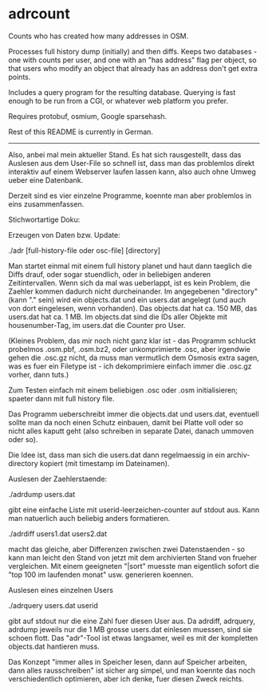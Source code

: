 adrcount
========

Counts who has created how many addresses in OSM.

Processes full history dump (initially) and then diffs. Keeps 
two databases - one with counts per user, and one with an "has
address" flag per object, so that users who modify an object that
already has an address don't get extra points. 

Includes a query program for the resulting database. Querying 
is fast enough to be run from a CGI, or whatever web platform you prefer.

Requires protobuf, osmium, Google sparsehash.

Rest of this README is currently in German.

-------

Also, anbei mal mein aktueller Stand. Es hat sich rausgestellt, dass das Auslesen aus dem User-File so schnell ist, dass man das problemlos direkt interaktiv auf einem Webserver laufen lassen kann, also auch ohne Umweg ueber eine Datenbank.

Derzeit sind es vier einzelne Programme, koennte man aber problemlos in eins zusammenfassen.

Stichwortartige Doku:

Erzeugen von Daten bzw. Update:

./adr [full-history-file oder osc-file] [directory]

Man startet einmal mit einem full history planet und haut dann taeglich die Diffs drauf, oder sogar stuendlich, oder in beliebigen anderen Zeitintervallen. Wenn sich da mal was ueberlappt, ist es kein Problem, die Zaehler kommen dadurch nicht durcheinander. Im angegebenen "directory" (kann "." sein) wird ein objects.dat und ein users.dat angelegt (und auch von dort eingelesen, wenn vorhanden). Das objects.dat hat ca. 150 MB, das users.dat hat ca. 1 MB. Im objects.dat sind die IDs aller Objekte mit housenumber-Tag, im users.dat die Counter pro User.

(Kleines Problem, das mir noch nicht ganz klar ist - das Programm schluckt probelmos .osm.pbf, .osm.bz2, oder unkomprimierte .osc, aber irgendwie gehen die .osc.gz nicht, da muss man vermutlich dem Osmosis extra sagen, was es fuer ein Filetype ist - ich dekomprimiere einfach immer die .osc.gz vorher, dann tuts.)

Zum Testen einfach mit einem beliebigen .osc oder .osm initialisieren; spaeter dann mit full history file.

Das Programm ueberschreibt immer die objects.dat und users.dat, eventuell sollte man da noch einen Schutz einbauen, damit bei Platte voll oder so nicht alles kaputt geht (also schreiben in separate Datei, danach ummoven oder so).

Die Idee ist, dass man sich die users.dat dann regelmaessig in ein archiv-directory kopiert (mit timestamp im Dateinamen).

Auslesen der Zaehlerstaende:

./adrdump users.dat

gibt eine einfache Liste mit userid-leerzeichen-counter auf stdout aus. Kann man natuerlich auch beliebig anders formatieren.

./adrdiff users1.dat users2.dat

macht das gleiche, aber Differenzen zwischen zwei Datenstaenden - so kann man leicht den Stand von jetzt mit dem archivierten Stand von frueher vergleichen. Mit einem geeigneten "|sort" muesste man eigentlich sofort die "top 100 im laufenden monat" usw. generieren koennen.

Auslesen eines einzelnen Users

./adrquery users.dat userid

gibt auf stdout nur die eine Zahl fuer diesen User aus. Da adrdiff, adrquery, adrdump jeweils nur die 1 MB grosse users.dat einlesen muessen, sind sie schoen flott. Das "adr"-Tool ist etwas langsamer, weil es mit der kompletten objects.dat hantieren muss.

Das Konzept "immer alles in Speicher lesen, dann auf Speicher arbeiten, dann alles rausschreiben" ist sicher arg simpel, und man koennte das noch verschiedentlich optimieren, aber ich denke, fuer diesen Zweck reichts. 

